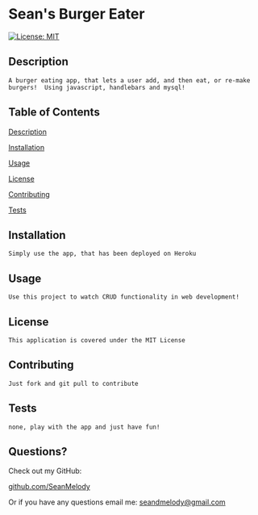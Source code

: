 # Sean's Burger Eater 

[![License: MIT](https://img.shields.io/badge/License-MIT-yellow.svg)](https://opensource.org/licenses/MIT)

## Description

    A burger eating app, that lets a user add, and then eat, or re-make burgers!  Using javascript, handlebars and mysql!


## Table of Contents

  [Description](##Description)

  [Installation](##Installation)

  [Usage](##Usage)

  [License](##License)

  [Contributing](##Contributing)

  [Tests](##Tests)


## Installation

    Simply use the app, that has been deployed on Heroku

## Usage

    Use this project to watch CRUD functionality in web development!

## License

    This application is covered under the MIT License

## Contributing

    Just fork and git pull to contribute

## Tests

    none, play with the app and just have fun!


## Questions?

  Check out my GitHub:

  [github.com/SeanMelody](https://github.com/SeanMelody)

  Or if you have any questions email me: 
    seandmelody@gmail.com
